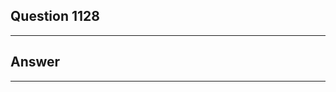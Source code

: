 Question 1128
------------------------

------------------------
Answer
------------------------

------------------------